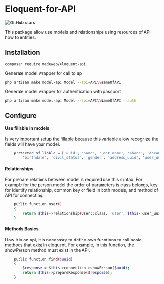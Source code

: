# Eloquent-for-API

![GitHub stars](https://img.shields.io/github/stars/luis199230/eloquent-for-api?style=plastic)


This package allow use models and relationships using resources of API how to entities.


## Installation 

```sh
composer require madeweb/eloquent-api
```

Generate model wrapper for call to api

```sh
php artisan make:model-api Model --api=API\\NameOfAPI 
```

Generate model wrapper for authentication with passport

```sh
php artisan make:model-api Model --api=API\\NameOfAPI --auth
```

## Configure

#### Use fillable in models
Is very important setup the fillable because this variable allow recognize the fields will have your model.

```sh
    protected $fillable = ['uuid', 'name', 'last_name', 'phone', 'document_type', 'document_number',
        'birthdate', 'civil_status', 'gender', 'address_uuid', 'user_uuid'];
```

#### Relationships
For prepare relations between model is required use this syntax. For example for the person model the order of parameters is class belongs, key for identify relationship, common key or field in both models, and method of API for connecting.

```sh
    public function user()
    {
        return $this->relationship(User::class, 'user', $this->user_uuid, 'find');
    }
```


#### Methods Basics
How it is an api, it is necessary to define own functions to call basic methods that exist in eloquent. For example, in this function, the showPerson method must exist in the API.

```sh
    public function find($uuid)
    {
        $response = $this->connection->showPerson($uuid);
        return $this->prepareResponse($response);
    }
 ```

